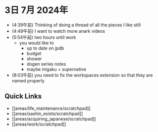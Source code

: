 # 3日 7月 2024年
- (4:39午前) Thinking of doing a thread of all the pieces I like still
- (4:49午前) I want to watch more anark videos
- (5:54午前) two hours until work
  - you would like to
    - up to date on jpdb
    - budget
    - shower
    - dogen series notes
    - maybe migaku + supernative
- (8:03午前) you need to fix the workspaces extension so that they are named properly


 



## Quick Links
- [[areas/life_maintenance/scratchpad]]
- [[areas/sashin_exists/scratchpad]]
- [[areas/acquiring_japanese/scratchpad]]
- [[areas/work/scratchpad]]

